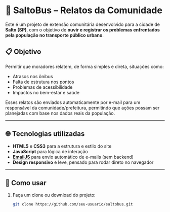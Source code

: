 # 🚌 SaltoBus – Relatos da Comunidade

Este é um projeto de extensão comunitária desenvolvido para a cidade de **Salto (SP)**, com o objetivo de **ouvir e registrar os problemas enfrentados pela população no transporte público urbano**.

## 📋 Objetivo

Permitir que moradores relatem, de forma simples e direta, situações como:

- Atrasos nos ônibus
- Falta de estrutura nos pontos
- Problemas de acessibilidade
- Impactos no bem-estar e saúde

Esses relatos são enviados automaticamente por e-mail para um responsável da comunidade/prefeitura, permitindo que ações possam ser planejadas com base nos dados reais da população.

---

## 🌐 Tecnologias utilizadas

- **HTML5** e **CSS3** para a estrutura e estilo do site
- **JavaScript** para lógica de interação
- **[EmailJS](https://www.emailjs.com/)** para envio automático de e-mails (sem backend)
- **Design responsivo** e leve, pensado para rodar direto no navegador

---

## 🚀 Como usar

1. Faça um clone ou download do projeto:
   ```bash
   git clone https://github.com/seu-usuario/saltobus.git
